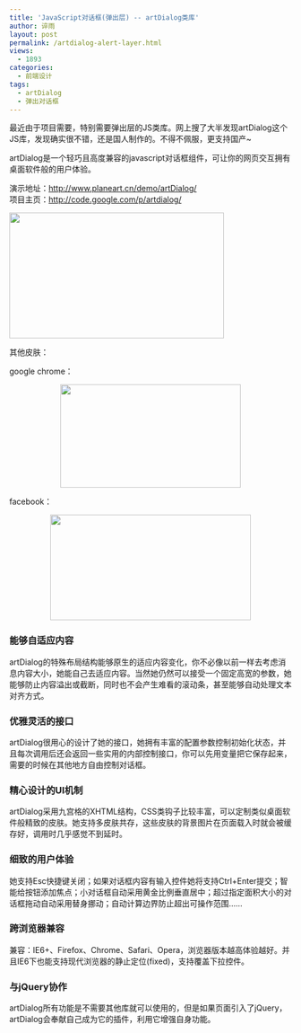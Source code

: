 ```yaml
---
title: 'JavaScript对话框(弹出层) -- artDialog类库'
author: 谇雨
layout: post
permalink: /artdialog-alert-layer.html
views:
  - 1893
categories:
  - 前端设计
tags:
  - artDialog
  - 弹出对话框
---
```

最近由于项目需要，特别需要弹出层的JS类库。网上搜了大半发现artDialog这个JS库，发现确实很不错，还是国人制作的。不得不佩服，更支持国产~

artDialog是一个轻巧且高度兼容的javascript对话框组件，可让你的网页交互拥有桌面软件般的用户体验。

演示地址：<a href="http://www.planeart.cn/demo/artDialog/" target="_blank">http://www.planeart.cn/demo/artDialog/</a>  
项目主页：<a href="http://www.planeart.cn/demo/artDialog/" target="_blank">http://code.google.com/p/artdialog/</a>

[<img class="aligncenter size-full wp-image-418" title="aero" src="http://crackedzone.com/blog/wp-content/uploads/2011/04/aero.png" alt="" width="383" height="224" />][1]  
<!--more-->

  
其他皮肤：

google chrome：

<p style="text-align: center;">
  <a href="http://crackedzone.com/blog/wp-content/uploads/2011/04/artDialog01.jpg"><img title="artDialog01" src="http://crackedzone.com/blog/wp-content/uploads/2011/04/artDialog01.jpg" alt="" width="322" height="184" /></a>
</p>

facebook：

<p style="text-align: center;">
  <a href="http://crackedzone.com/blog/wp-content/uploads/2011/04/artDialog02.jpg"><img title="artDialog02" src="http://crackedzone.com/blog/wp-content/uploads/2011/04/artDialog02.jpg" alt="" width="358" height="188" /></a>
</p>

### 能够自适应内容

artDialog的特殊布局结构能够原生的适应内容变化，你不必像以前一样去考虑消息内容大小，她能自己去适应内容。当然她仍然可以接受一个固定高宽的参数，她能够防止内容溢出或截断，同时也不会产生难看的滚动条，甚至能够自动处理文本对齐方式。

### 优雅灵活的接口

artDialog很用心的设计了她的接口，她拥有丰富的配置参数控制初始化状态，并且每次调用后还会返回一些实用的内部控制接口，你可以先用变量把它保存起来，需要的时候在其他地方自由控制对话框。

### 精心设计的UI机制

artDialog采用九宫格的XHTML结构，CSS类钩子比较丰富，可以定制类似桌面软件般精致的皮肤。她支持多皮肤共存，这些皮肤的背景图片在页面载入时就会被缓存好，调用时几乎感觉不到延时。

### 细致的用户体验

她支持Esc快捷键关闭；如果对话框内容有输入控件她将支持Ctrl+Enter提交；智能给按钮添加焦点；小对话框自动采用黄金比例垂直居中；超过指定面积大小的对话框拖动自动采用替身挪动；自动计算边界防止超出可操作范围……

### 跨浏览器兼容

兼容：IE6+、Firefox、Chrome、Safari、Opera，浏览器版本越高体验越好。并且IE6下也能支持现代浏览器的静止定位(fixed)，支持覆盖下拉控件。

### 与jQuery协作

artDialog所有功能是不需要其他库就可以使用的，但是如果页面引入了jQuery，artDialog会奉献自己成为它的插件，利用它增强自身功能。

 [1]: http://crackedzone.com/blog/wp-content/uploads/2011/04/aero.png